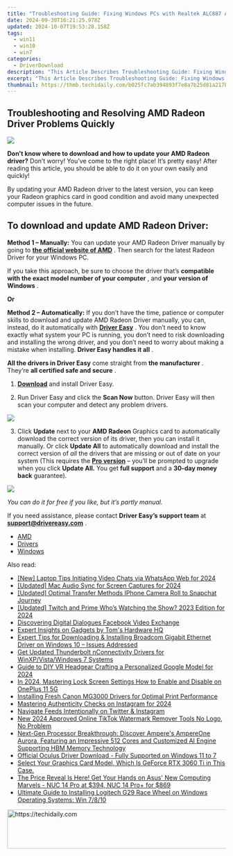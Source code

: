 ```yaml
---
title: "Troubleshooting Guide: Fixing Windows PCs with Realtek ALC887 Audio Problems"
date: 2024-09-30T16:21:25.978Z
updated: 2024-10-07T19:53:28.158Z
tags:
  - win11
  - win10
  - win7
categories:
  - DriverDownload
description: "This Article Describes Troubleshooting Guide: Fixing Windows PCs with Realtek ALC887 Audio Problems"
excerpt: "This Article Describes Troubleshooting Guide: Fixing Windows PCs with Realtek ALC887 Audio Problems"
thumbnail: https://thmb.techidaily.com/b025fc7ab394893f7e8a7b25d81a217b766fc055b9d4d40cb760c793a3b4d35f.jpg
---
```


## Troubleshooting and Resolving AMD Radeon Driver Problems Quickly

![](https://images.drivereasy.com/wp-content/uploads/2019/01/image-47.png)

 **Don’t know where to download and how to update your AMD Radeon driver?** Don’t worry! You’ve come to the right place! It’s pretty easy! After reading this article, you should be able to do it on your own easily and quickly!  

 By updating your AMD Radeon driver to the latest version, you can keep your Radeon graphics card in good condition and avoid many unexpected computer issues in the future.

## **To download and update AMD Radeon Driver:**

**Method 1 – Manually:**  You can update your AMD Radeon Driver manually by going to **[the official website of AMD](https://www.amd.com/en)**  . Then search for the latest Radeon Driver for your Windows PC.

 If you take this approach, be sure to choose the driver that’s **compatible with the exact model number of your computer** , and **your version of Windows** .

**Or**

**Method 2 – Automatically:** If you don’t have the time, patience or computer skills to download and update AMD Radeon Driver manually, you can, instead, do it automatically with **[Driver Easy](https://tools.techidaily.com/drivereasy/download/)**  . You don’t need to know exactly what system your PC is running, you don’t need to risk downloading and installing the wrong driver, and you don’t need to worry about making a mistake when installing. **Driver Easy handles it all** .

**All the drivers in Driver Easy** come straight from **the manufacturer** . They‘re **all certified safe and secure** .

 1) **[Download](https://tools.techidaily.com/drivereasy/download/)**  and install Driver Easy.

 2) Run Driver Easy and click the **Scan Now** button. Driver Easy will then scan your computer and detect any problem drivers.

![](https://images.drivereasy.com/wp-content/uploads/2019/01/image-38.png)

 3) Click **Update** next to your **AMD Radeon** Graphics card to automatically download the correct version of its driver, then you can install it manually. Or click **Update All** to automatically download and install the correct version of _all_ the drivers that are missing or out of date on your system (This requires the **[Pro version](https://tools.techidaily.com/drivereasy/download/)**  – you’ll be prompted to upgrade when you click **Update All.**  You get **full support** and a **30-day money back** guarantee).

![](https://images.drivereasy.com/wp-content/uploads/2019/01/image-39.png)

_You can do it for free if you like, but it’s partly manual._

 If you need assistance, please contact **Driver Easy’s support team** at [**support@drivereasy.com**](https://tools.techidaily.com/drivereasy/download/) .

* [AMD](https://tools.techidaily.com/drivereasy/download/)
* [Drivers](https://tools.techidaily.com/drivereasy/download/)
* [Windows](https://tools.techidaily.com/drivereasy/download/)

<ins class="adsbygoogle"
     style="display:block"
     data-ad-format="autorelaxed"
     data-ad-client="ca-pub-7571918770474297"
     data-ad-slot="1223367746"></ins>

<ins class="adsbygoogle"
     style="display:block"
     data-ad-client="ca-pub-7571918770474297"
     data-ad-slot="8358498916"
     data-ad-format="auto"
     data-full-width-responsive="true"></ins>

<span class="atpl-alsoreadstyle">Also read:</span>
<div><ul>
<li><a href="https://digital-screen-recording.techidaily.com/new-laptop-tips-initiating-video-chats-via-whatsapp-web-for-2024/"><u>[New] Laptop Tips Initiating Video Chats via WhatsApp Web for 2024</u></a></li>
<li><a href="https://video-screen-grab.techidaily.com/updated-mac-audio-sync-for-screen-captures-for-2024/"><u>[Updated] Mac Audio Sync for Screen Captures for 2024</u></a></li>
<li><a href="https://snapchat-videos.techidaily.com/updated-optimal-transfer-methods-iphone-camera-roll-to-snapchat-journey/"><u>[Updated] Optimal Transfer Methods IPhone Camera Roll to Snapchat Journey</u></a></li>
<li><a href="https://twitter-videos.techidaily.com/updated-twitch-and-prime-whos-watching-the-show-2023-edition-for-2024/"><u>[Updated] Twitch and Prime Who’s Watching the Show? 2023 Edition for 2024</u></a></li>
<li><a href="https://facebook-videos.techidaily.com/discovering-digital-dialogues-facebook-video-exchange/"><u>Discovering Digital Dialogues Facebook Video Exchange</u></a></li>
<li><a href="https://hardware-help.techidaily.com/expert-insights-on-gadgets-by-toms-hardware-hq/"><u>Expert Insights on Gadgets by Tom's Hardware HQ</u></a></li>
<li><a href="https://hardware-help.techidaily.com/1722962256228-expert-tips-for-downloading-and-installing-broadcom-gigabit-ethernet-driver-on-windows-10-issues-addressed/"><u>Expert Tips for Downloading & Installing Broadcom Gigabit Ethernet Driver on Windows 10 – Issues Addressed</u></a></li>
<li><a href="https://hardware-help.techidaily.com/get-updated-thunderbolt-nconnectivity-drivers-for-winxpvistawindows-7-systems/"><u>Get Updated Thunderbolt nConnectivity Drivers for WinXP/Vista/Windows 7 Systems</u></a></li>
<li><a href="https://some-techniques.techidaily.com/guide-to-diy-vr-headgear-crafting-a-personalized-google-model-for-2024/"><u>Guide to DIY VR Headgear Crafting a Personalized Google Model for 2024</u></a></li>
<li><a href="https://easy-unlock-android.techidaily.com/in-2024-mastering-lock-screen-settings-how-to-enable-and-disable-on-oneplus-11-5g-by-drfone-android/"><u>In 2024, Mastering Lock Screen Settings How to Enable and Disable on OnePlus 11 5G</u></a></li>
<li><a href="https://hardware-help.techidaily.com/installing-fresh-canon-mg3000-drivers-for-optimal-print-performance/"><u>Installing Fresh Canon MG3000 Drivers for Optimal Print Performance</u></a></li>
<li><a href="https://instagram-videos.techidaily.com/mastering-authenticity-checks-on-instagram-for-2024/"><u>Mastering Authenticity Checks on Instagram for 2024</u></a></li>
<li><a href="https://facebook.techidaily.com/navigate-feeds-intentionally-on-twitter-and-instagram/"><u>Navigate Feeds Intentionally on Twitter & Instagram</u></a></li>
<li><a href="https://smart-video-editing.techidaily.com/new-2024-approved-online-tiktok-watermark-remover-tools-no-logo-no-problem/"><u>New 2024 Approved Online TikTok Watermark Remover Tools No Logo, No Problem</u></a></li>
<li><a href="https://hardware-help.techidaily.com/next-gen-processor-breakthrough-discover-amperes-ampereone-aurora-featuring-an-impressive-512-cores-and-customized-ai-engine-supporting-hbm-memory-technolog22/"><u>Next-Gen Processor Breakthrough: Discover Ampere's AmpereOne Aurora, Featuring an Impressive 512 Cores and Customized AI Engine Supporting HBM Memory Technology</u></a></li>
<li><a href="https://hardware-help.techidaily.com/official-oculus-driver-download-fully-supported-on-windows-11-to-7/"><u>Official Oculus Driver Download - Fully Supported on Windows 11 to 7</u></a></li>
<li><a href="https://hardware-help.techidaily.com/select-your-graphics-card-model-which-is-geforce-rtx-3060-ti-in-this-case/"><u>Select Your Graphics Card Model, Which Is GeForce RTX 3060 Ti in This Case.</u></a></li>
<li><a href="https://hardware-help.techidaily.com/the-price-reveal-is-here-get-your-hands-on-asus-new-computing-marvels-nuc-14-pro-at-394-nuc-14-proplus-for-869/"><u>The Price Reveal Is Here! Get Your Hands on Asus' New Computing Marvels - NUC 14 Pro at $394, NUC 14 Pro+ for $869</u></a></li>
<li><a href="https://hardware-help.techidaily.com/ultimate-guide-to-installing-logitech-g29-race-wheel-on-windows-operating-systems-win-7810/"><u>Ultimate Guide to Installing Logitech G29 Race Wheel on Windows Operating Systems: Win 7/8/10</u></a></li>
</ul></div>

<!-- affiliate ads begin -->
<a href="https://appsumo.8odi.net/c/5597632/2137412/7443" target="_top" id="2137412">
  <img src="//a.impactradius-go.com/display-ad/7443-2137412" border="0" alt="https://techidaily.com" width="728" height="90"/>
</a>
<img height="0" width="0" src="https://appsumo.8odi.net/i/5597632/2137412/7443" style="position:absolute;visibility:hidden;" border="0" />
<!-- affiliate ads end -->

